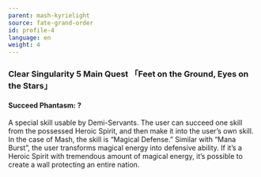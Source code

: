 ```yaml
---
parent: mash-kyrielight
source: fate-grand-order
id: profile-4
language: en
weight: 4
---
```


### Clear Singularity 5 Main Quest 「Feet on the Ground, Eyes on the Stars」

#### Succeed Phantasm: ?

A special skill usable by Demi-Servants.
The user can succeed one skill from the possessed Heroic Spirit, and then make it into the user’s own skill.
In the case of Mash, the skill is “Magical Defense.”
Similar with “Mana Burst”, the user transforms magical energy into defensive ability.
If it’s a Heroic Spirit with tremendous amount of magical energy, it’s possible to create a wall protecting an entire nation.
